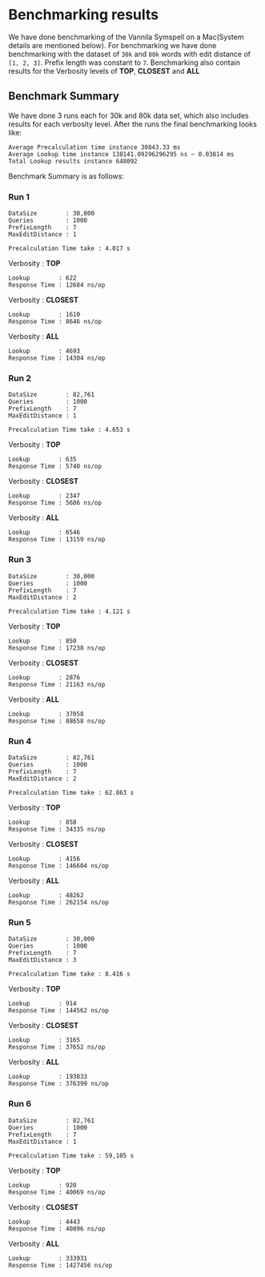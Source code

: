 # Benchmarking results
We have done benchmarking of the Vannila Symspell on a Mac(System details are mentioned below).
For benchmarking we have done benchmarking with the dataset of `30k` and `80k` words with edit distance of `[1, 2, 3]`.
Prefix length was constant to `7`.
Benchmarking also contain results for the Verbosity levels of **TOP**, **CLOSEST** and **ALL**


## Benchmark Summary
We have done 3 runs each for 30k and 80k data set, which also includes results for each verbosity level.
After the runs the final benchmarking looks like: 
```
Average Precalculation time instance 30843.33 ms
Average Lookup time instance 138141.09296296295 ns ~ 0.03814 ms
Total Lookup results instance 648092
``` 
Benchmark Summary is as follows:

### Run 1
```
DataSize        : 30,000
Queries         : 1000
PrefixLength    : 7
MaxEditDistance : 1

Precalculation Time take : 4.017 s
```

Verbosity       : __TOP__
```
Lookup        : 622 
Response Time : 12684 ns/op
```
Verbosity       : __CLOSEST__
```
Lookup        : 1610 
Response Time : 8646 ns/op
```
Verbosity       : __ALL__
```
Lookup        : 4693 
Response Time : 14304 ns/op
```

### Run 2

```
DataSize        : 82,761
Queries         : 1000
PrefixLength    : 7
MaxEditDistance : 1

Precalculation Time take : 4.653 s
```

Verbosity       : __TOP__
```
Lookup        : 635 
Response Time : 5740 ns/op
```
Verbosity       : __CLOSEST__
```
Lookup        : 2347 
Response Time : 5686 ns/op
```
Verbosity       : __ALL__
```
Lookup        : 6546 
Response Time : 13159 ns/op
```

### Run 3
```
DataSize        : 30,000
Queries         : 1000
PrefixLength    : 7
MaxEditDistance : 2

Precalculation Time take : 4.121 s
```

Verbosity       : __TOP__
```
Lookup        : 850 
Response Time : 17238 ns/op
```
Verbosity       : __CLOSEST__
```
Lookup        : 2876 
Response Time : 21163 ns/op
```
Verbosity       : __ALL__
```
Lookup        : 37058 
Response Time : 88658 ns/op
```

### Run 4

```
DataSize        : 82,761
Queries         : 1000
PrefixLength    : 7
MaxEditDistance : 2

Precalculation Time take : 62.863 s
```

Verbosity       : __TOP__
```
Lookup        : 858 
Response Time : 34335 ns/op
```
Verbosity       : __CLOSEST__
```
Lookup        : 4156 
Response Time : 146604 ns/op
```
Verbosity       : __ALL__
```
Lookup        : 48262 
Response Time : 262154 ns/op
```

### Run 5

```
DataSize        : 30,000
Queries         : 1000
PrefixLength    : 7
MaxEditDistance : 3

Precalculation Time take : 8.416 s
```

Verbosity       : __TOP__
```
Lookup        : 914 
Response Time : 144562 ns/op
```
Verbosity       : __CLOSEST__
```
Lookup        : 3165 
Response Time : 37652 ns/op
```
Verbosity       : __ALL__
```
Lookup        : 193833 
Response Time : 376399 ns/op
```

### Run 6

```
DataSize        : 82,761
Queries         : 1000
PrefixLength    : 7
MaxEditDistance : 1

Precalculation Time take : 59,105 s
```

Verbosity       : __TOP__
```
Lookup        : 920 
Response Time : 40069 ns/op
```
Verbosity       : __CLOSEST__
```
Lookup        : 4443 
Response Time : 40896 ns/op
```
Verbosity       : __ALL__
```
Lookup        : 333931 
Response Time : 1427456 ns/op
```


